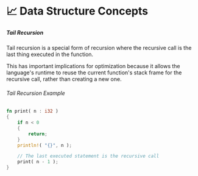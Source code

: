 # :chart_with_upwards_trend: Data Structure Concepts

##### Tail Recursion

Tail recursion is a special form of recursion where the recursive call is the last thing executed in the function.

This has important implications for optimization because it allows the language's runtime to reuse the current function's stack frame for the recursive call, rather than creating a new one.

###### Tail Recursion Example

```rust
fn print( n : i32 )
{
    if n < 0
    {
        return;
    }
    println!( "{}", n );

    // The last executed statement is the recursive call
    print( n - 1 );
}
```
